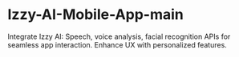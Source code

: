 # Izzy-AI-Mobile-App-main
Integrate Izzy AI: Speech, voice analysis, facial recognition APIs for seamless app interaction. Enhance UX with personalized features.
